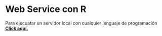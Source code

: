 # Web Service con R

Para ejecuatar un servidor local con cualquier lenguaje de programación [**Click aquí.**](https://gist.github.com/willurd/5720255)
